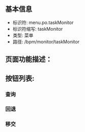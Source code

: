 
## 基本信息

- 标识符: menu.po.taskMonitor
- 标识符缩写: taskMonitor
- 类型: 菜单
- 路径: /bpm/monitor/taskMonitor

## 页面功能描述：





## 按钮列表:


### 查询



### 回退



### 移交


